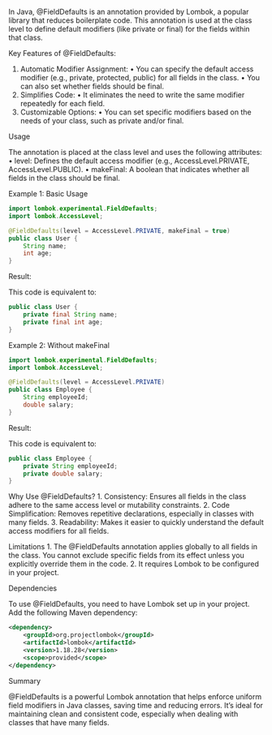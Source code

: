 In Java, @FieldDefaults is an annotation provided by Lombok, a popular library that reduces boilerplate code. This annotation is used at the class level to define default modifiers (like private or final) for the fields within that class.

Key Features of @FieldDefaults:
1.	Automatic Modifier Assignment:
	•	You can specify the default access modifier (e.g., private, protected, public) for all fields in the class.
	•	You can also set whether fields should be final.
2.	Simplifies Code:
	•	It eliminates the need to write the same modifier repeatedly for each field.
3.	Customizable Options:
	•	You can set specific modifiers based on the needs of your class, such as private and/or final.

Usage

The annotation is placed at the class level and uses the following attributes:
	•	level: Defines the default access modifier (e.g., AccessLevel.PRIVATE, AccessLevel.PUBLIC).
	•	makeFinal: A boolean that indicates whether all fields in the class should be final.

Example 1: Basic Usage

```java
import lombok.experimental.FieldDefaults;
import lombok.AccessLevel;

@FieldDefaults(level = AccessLevel.PRIVATE, makeFinal = true)
public class User {
    String name;
    int age;
}
```

Result:

This code is equivalent to:

```java
public class User {
    private final String name;
    private final int age;
}
```

Example 2: Without makeFinal

```java
import lombok.experimental.FieldDefaults;
import lombok.AccessLevel;

@FieldDefaults(level = AccessLevel.PRIVATE)
public class Employee {
    String employeeId;
    double salary;
}
```

Result:

This code is equivalent to:

```java
public class Employee {
    private String employeeId;
    private double salary;
}
```

Why Use @FieldDefaults?
	1.	Consistency: Ensures all fields in the class adhere to the same access level or mutability constraints.
	2.	Code Simplification: Removes repetitive declarations, especially in classes with many fields.
	3.	Readability: Makes it easier to quickly understand the default access modifiers for all fields.

Limitations
	1.	The @FieldDefaults annotation applies globally to all fields in the class. You cannot exclude specific fields from its effect unless you explicitly override them in the code.
	2.	It requires Lombok to be configured in your project.

Dependencies

To use @FieldDefaults, you need to have Lombok set up in your project. Add the following Maven dependency:

```xml
<dependency>
    <groupId>org.projectlombok</groupId>
    <artifactId>lombok</artifactId>
    <version>1.18.28</version> 
    <scope>provided</scope>
</dependency>
```

Summary

@FieldDefaults is a powerful Lombok annotation that helps enforce uniform field modifiers in Java classes, saving time and reducing errors. It’s ideal for maintaining clean and consistent code, especially when dealing with classes that have many fields.
